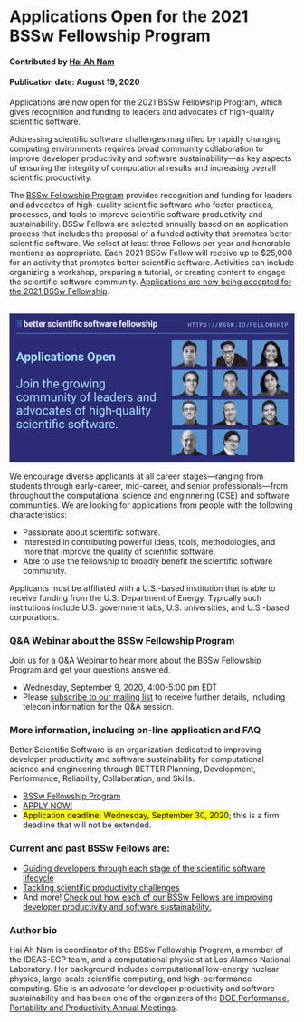 # Applications Open for the 2021 BSSw Fellowship Program 

#### Contributed by [Hai Ah Nam](https://github.com/hnamLANL "Hai Ah Nam GitHub Profile") 

#### Publication date: August 19, 2020

Applications are now open for the 2021 BSSw Fellowship Program, which gives recognition and funding to leaders and advocates of high-quality scientific software.

Addressing scientific software challenges magnified by rapidly changing computing environments requires broad community collaboration to improve developer productivity and software sustainability—as key aspects of ensuring the integrity of computational results and increasing overall scientific productivity.  

The [BSSw Fellowship Program](https://bssw.io/fellowship) provides recognition and funding for leaders and advocates of high-quality scientific software who foster practices, processes, and tools to improve scientific software productivity and sustainability. BSSw Fellows are selected annually based on an application process that includes the proposal of a funded activity that promotes better scientific software. We select at least three Fellows per year and honorable mentions as appropriate. Each 2021 BSSw Fellow will receive up to $25,000 for an activity that promotes better scientific software. Activities can include organizing a workshop, preparing a tutorial, or creating content to engage the scientific software community.  [Applications are now being accepted for the 2021 BSSw Fellowship](https://bssw.io/pages/apply-for-the-bssw-fellowship-program). 

<br>

<img src='../../images/Blog_0820_FellowsGrid_11.png'/>

<br>

We encourage diverse applicants at all career stages—ranging from students through early-career, mid-career, and senior professionals—from throughout the computational science and enginnering (CSE) and software communities. We are looking for applications from people with the following characteristics:

* Passionate about scientific software.
* Interested in contributing powerful ideas, tools, methodologies, and more that improve the quality of scientific software.
* Able to use the fellowship to broadly benefit the scientific software community.

Applicants must be affiliated with a U.S.-based institution that is able to receive funding from the U.S. Department of Energy. Typically such institutions include U.S. government labs, U.S. universities, and U.S.-based corporations. 

### Q&A Webinar about the BSSw Fellowship Program

Join us for a Q&A Webinar to hear more about the BSSw Fellowship Program and get your questions answered.
- Wednesday, September 9, 2020, 4:00-5:00 pm EDT 
- Please [subscribe to our mailing list](https://bssw.io/pages/receive-our-email-digest) to receive further details, including telecon information for the Q&A session.

### More information, including on-line application and FAQ

Better Scientific Software is an organization dedicated to improving developer productivity and software sustainability for computational science and engineering through BETTER Planning, Development, Performance, Reliability, Collaboration, and Skills. 

- [BSSw Fellowship Program](https://bssw.io/fellowship)
- [APPLY NOW!](https://bssw.io/pages/apply-for-the-bssw-fellowship-program)
- <mark>Application deadline: Wednesday, September 30, 2020</mark>; this is a firm deadline that will not be extended.

### Current and past BSSw Fellows are:

- [Guiding developers through each stage of the scientific software lifecycle](https://bssw.io/blog_posts/2019-bssw-fellows-guide-developers-through-each-stage-of-the-scientific-software-lifecycle)
- [Tackling scientific productivity challenges](https://bssw.io/blog_posts/2018-bssw-fellows-tackle-scientific-productivity-challenges)
- And more!  [Check out how each of our BSSw Fellows are improving developer productivity and software sustainability.](https://bssw.io/pages/meet-our-fellows)

### Author bio
Hai Ah Nam is coordinator of the BSSw Fellowship Program, a member of the IDEAS-ECP team, and a computational physicist at Los Alamos National Laboratory.  Her  background includes computational low-energy nuclear physics, large-scale scientific computing, and high-performance computing. She is an advocate for developer productivity and software sustainability and has been one of the organizers of the [DOE Performance, Portability and Productivity Annual Meetings](https://p3hpcforum2020.alcf.anl.gov/).

<!---
Publish: yes
RSS update: 2020-08-19
Categories: collaboration
Topics: projects and organizations
Tags: bssw-blog-article
Level: 2
Prerequisites: default
Aggregate: none
--->
